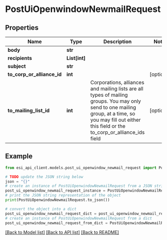 # PostUiOpenwindowNewmailRequest


## Properties

Name | Type | Description | Notes
------------ | ------------- | ------------- | -------------
**body** | **str** |  | 
**recipients** | **List[int]** |  | 
**subject** | **str** |  | 
**to_corp_or_alliance_id** | **int** |  | [optional] 
**to_mailing_list_id** | **int** | Corporations, alliances and mailing lists are all types of mailing groups. You may only send to one mailing group, at a time, so you may fill out either this field or the to_corp_or_alliance_ids field | [optional] 

## Example

```python
from esi_api_client.models.post_ui_openwindow_newmail_request import PostUiOpenwindowNewmailRequest

# TODO update the JSON string below
json = "{}"
# create an instance of PostUiOpenwindowNewmailRequest from a JSON string
post_ui_openwindow_newmail_request_instance = PostUiOpenwindowNewmailRequest.from_json(json)
# print the JSON string representation of the object
print(PostUiOpenwindowNewmailRequest.to_json())

# convert the object into a dict
post_ui_openwindow_newmail_request_dict = post_ui_openwindow_newmail_request_instance.to_dict()
# create an instance of PostUiOpenwindowNewmailRequest from a dict
post_ui_openwindow_newmail_request_from_dict = PostUiOpenwindowNewmailRequest.from_dict(post_ui_openwindow_newmail_request_dict)
```
[[Back to Model list]](../README.md#documentation-for-models) [[Back to API list]](../README.md#documentation-for-api-endpoints) [[Back to README]](../README.md)


